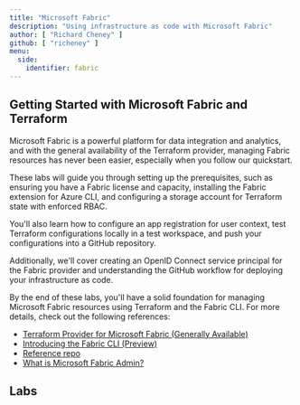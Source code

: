 ```yaml
---
title: "Microsoft Fabric"
description: "Using infrastructure as code with Microsoft Fabric"
author: [ "Richard Cheney" ]
github: [ "richeney" ]
menu:
  side:
    identifier: fabric
---
```


## Getting Started with Microsoft Fabric and Terraform

Microsoft Fabric is a powerful platform for data integration and analytics, and with the general availability of the Terraform provider, managing Fabric resources has never been easier, especially when you follow our quickstart.

These labs will guide you through setting up the prerequisites, such as ensuring you have a Fabric license and capacity, installing the Fabric extension for Azure CLI, and configuring a storage account for Terraform state with enforced RBAC.

You'll also learn how to configure an app registration for user context, test Terraform configurations locally in a test workspace, and push your configurations into a GitHub repository.

Additionally, we'll cover creating an OpenID Connect service principal for the Fabric provider and understanding the GitHub workflow for deploying your infrastructure as code.

By the end of these labs, you'll have a solid foundation for managing Microsoft Fabric resources using Terraform and the Fabric CLI. For more details, check out the following references:

- [Terraform Provider for Microsoft Fabric (Generally Available)](https://blog.fabric.microsoft.com/blog/terraform-provider-for-microsoft-fabric-now-generally-available)
- [Introducing the Fabric CLI (Preview)](https://blog.fabric.microsoft.com/blog/introducing-the-fabric-cli-preview)
- [Reference repo](https://github.com/richeney/terraform_fabric_administrator_reference)
- [What is Microsoft Fabric Admin?](https://learn.microsoft.com/fabric/admin/microsoft-fabric-admin)

## Labs
